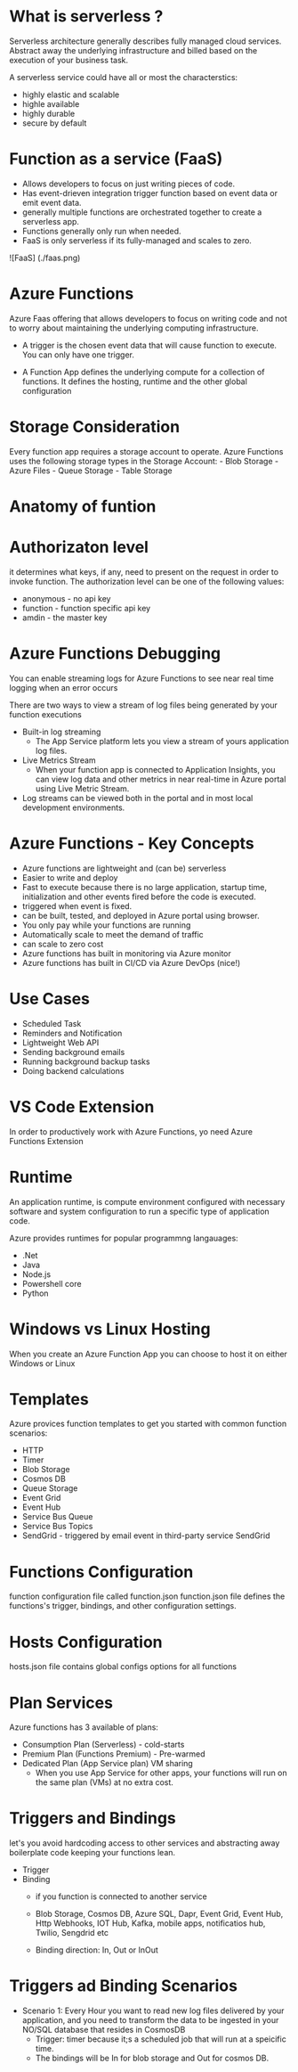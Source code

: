 # What is serverless ?
Serverless architecture generally describes fully managed cloud services. Abstract away the underlying infrastructure and 
billed based on the execution of your business task.

A serverless service could have all or most the characterstics:
* highly elastic and scalable
* highle available
* highly durable
* secure by default

# Function as a service (FaaS)
- Allows developers to focus on just writing pieces of code. 
- Has event-drieven integration trigger function based on event data or emit event data.
- generally multiple functions are orchestrated together to create a serverless app.
- Functions generally only run when needed.
- FaaS is only serverless if its fully-managed and scales to zero. 

![FaaS] (./faas.png)

# Azure Functions
Azure Faas offering that allows developers to focus on writing code and not to worry about maintaining the underlying computing infrastructure.

- A trigger is the chosen event data that will cause function to execute. You can only have one trigger.

- A Function App defines the underlying compute for a collection of functions. It defines the hosting, runtime and the other global configuration

# Storage Consideration
Every function app requires a storage account to operate.
Azure Functions uses the following storage types in the Storage Account:
    - Blob Storage
    - Azure Files
    - Queue Storage
    - Table Storage

# Anatomy of funtion


# Authorizaton level
it determines what keys, if any, need to present on the request in order to invoke function.
The authorization level can be one of the following values:
- anonymous - no api key
- function - function specific api key
- amdin - the master key

# Azure Functions Debugging
You can enable streaming logs for Azure Functions to see near real time logging when an error occurs

There are two ways to view a stream of log files being generated by your function executions
- Built-in log streaming
    - The App Service platform lets you view a stream of yours application log files.
- Live Metrics Stream
    - When your function app is connected to Application Insights, you can view log data and other metrics in near real-time in Azure portal using Live Metric Stream.
- Log streams can be viewed both in the portal and in most local development environments. 

# Azure Functions - Key Concepts
- Azure functions are lightweight and (can be) serverless
- Easier to write and deploy
- Fast to execute because there is no large application, startup time, initialization and other events fired before the code is executed.
- triggered when event is fixed.
- can be built, tested, and deployed in Azure portal using browser. 
- You only pay while your functions are running
- Automatically scale to meet the demand of traffic
- can scale to zero cost
- Azure functions has built in monitoring via Azure monitor
- Azure functions has built in CI/CD via Azure DevOps (nice!)

# Use Cases
- Scheduled Task
- Reminders and Notification
- Lightweight Web API
- Sending background emails
- Running background backup tasks
- Doing backend calculations

# VS Code Extension
In order to productively work with Azure Functions, yo need Azure Functions Extension

# Runtime
An application runtime, is compute environment configured with necessary software and system configuration to run a specific type of application code. 

Azure provides runtimes for popular programmng langauages:
- .Net
- Java
- Node.js
- Powershell core
- Python

# Windows vs Linux Hosting
When you create an Azure Function App you can choose to host it on either Windows or Linux

# Templates
Azure provices function templates to get you started with common function scenarios:
- HTTP
- Timer
- Blob Storage
- Cosmos DB
- Queue Storage
- Event Grid
- Event Hub
- Service Bus Queue
- Service Bus Topics
- SendGrid - triggered by email event in third-party service SendGrid

# Functions Configuration
function configuration file called function.json
function.json file defines the functions's trigger, bindings, and other configuration settings.

# Hosts Configuration
hosts.json  file contains global configs options for all functions

# Plan Services
Azure functions has 3 available of plans:
 - Consumption Plan (Serverless) - cold-starts
 - Premium Plan (Functions Premium) - Pre-warmed
 - Dedicated Plan (App Service plan) VM sharing
    - When you use App Service for other apps, your functions will run on the same plan (VMs) at no extra cost.

# Triggers and Bindings
let's you avoid hardcoding access to other services and abstracting away boilerplate code keeping your functions lean.
  - Trigger
  - Binding
    - if you function is connected to another service
    - Blob Storage, Cosmos DB, Azure SQL, Dapr, Event Grid, Event Hub, Http Webhooks, IOT Hub, Kafka, mobile apps, notificatios hub, Twilio, Sengdrid etc

    - Binding direction: In, Out or InOut

# Triggers ad Binding Scenarios
- Scenario 1:
    Every Hour you want to read new log files delivered by your application, and you need to transform the data to be ingested in your NO/SQL database that resides in CosmosDB
    - Trigger: timer because it;s a scheduled job that will run at a speicific time. 
    - The bindings will be In for blob storage and Out for cosmos DB. 
    
